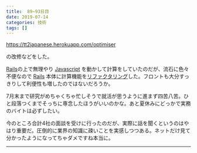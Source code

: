 ```yaml
---
title:  89~93日目
date: 2019-07-14
categories: 技術
tags: []
---
```

<p><a href="https://tt2japanese.herokuapp.com/optimiser">https://tt2japanese.herokuapp.com/optimiser</a></p><p>の改修などをした。</p><p><a class="keyword" href="http://d.hatena.ne.jp/keyword/Rails">Rails</a>の上で無理やり <a class="keyword" href="http://d.hatena.ne.jp/keyword/Javascript">Javascript</a> を動かして計算をしていたのだが、流石に色々不便なので <a class="keyword" href="http://d.hatena.ne.jp/keyword/Rails">Rails</a> 本体に計算機能を<a class="keyword" href="http://d.hatena.ne.jp/keyword/%A5%EA%A5%D5%A5%A1%A5%AF%A5%BF%A5%EA%A5%F3%A5%B0">リファクタリング</a>した。フロントも大分すっきりして利便性も増したのではないだろうか。</p><p>7月末まで研究がめちゃくちゃ忙しそうで就活が思うように進まず四苦八苦。ひと段落つくまでそっちに専念したほうがいいのかな。あと夏休みにどっかで実務のバイトは必ずしたい。</p><p>今のところ合計4社の面談を受けに行ったのだが、実際に話を聞くというのはやはり重要だ。圧倒的に業界の知識に疎いことを実感しつつある。ネットだけ見て分かったようになってちゃダメですね本当に。</p>

-----
